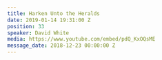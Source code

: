 ```yaml
---
title: Harken Unto the Heralds
date: 2019-01-14 19:31:00 Z
position: 33
speaker: David White
media: https://www.youtube.com/embed/pdQ_KxOQsME
message_date: 2018-12-23 00:00:00 Z
---
```


